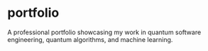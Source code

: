 # portfolio
A professional portfolio showcasing my work in quantum software engineering, quantum algorithms, and machine learning. 
